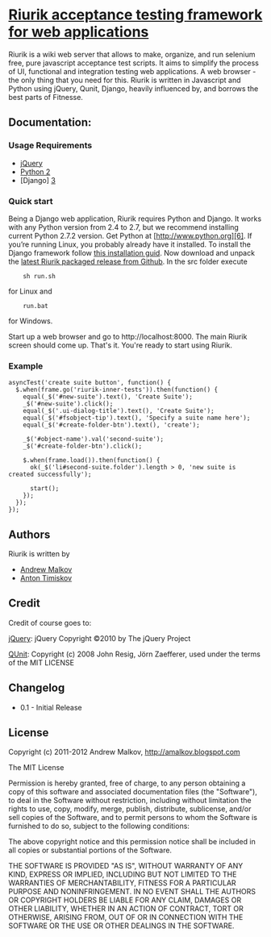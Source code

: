<a name="README">[Riurik acceptance testing framework for web applications](https://github.com/andrew-malkov/Riurik)</a>
=======
Riurik is a wiki web server that allows to make, organize, and run selenium free, pure javascript acceptance test scripts. It aims to simplify the process of UI, functional and integration testing web applications. A web browser - the only thing that you need for this. Riurik is written in Javascript and Python using jQuery, Qunit, Django, heavily influenced by, and borrows the best parts of Fitnesse.

Documentation:
--------------

### Usage Requirements

* [jQuery][1]
* [Python 2][2]
* [Django] [3]

### Quick start

Being a Django web application, Riurik requires Python and Django. It works with any Python version from 2.4 to 2.7, but we recommend installing current Python 2.7.2 version. Get Python at [http://www.python.org][6]. If you’re running Linux, you probably already have it installed. To install the Django framework follow [this installation guid][5]. Now download and unpack the [latest Riurik packaged release from Github][4]. In the src folder execute

        sh run.sh

for Linux and

        run.bat

for Windows.

Start up a web browser and go to http://localhost:8000. The main Riurik screen should come up. That's it. You're ready to start using Riurik.

### Example

    asyncTest('create suite button', function() {
      $.when(frame.go('riurik-inner-tests')).then(function() {
        equal(_$('#new-suite').text(), 'Create Suite');
        _$('#new-suite').click();
        equal(_$('.ui-dialog-title').text(), 'Create Suite');
        equal(_$('#fsobject-tip').text(), 'Specify a suite name here');
        equal(_$('#create-folder-btn').text(), 'create');
        
        _$('#object-name').val('second-suite');
        _$('#create-folder-btn').click();
        
        $.when(frame.load()).then(function() {
          ok(_$('li#second-suite.folder').length > 0, 'new suite is created successfully');
          
          start();
        });
      });
    });

Authors
------
Riurik is written by

* [Andrew Malkov][amalkov]
* [Anton Timiskov][atimiskov]

Credit
------

Credit of course goes to:

[jQuery][0]: jQuery Copyright ©2010 by The jQuery Project

[QUnit][1]: Copyright (c) 2008 John Resig, Jörn Zaefferer, used under the terms of the MIT LICENSE

Changelog
---------

* 0.1 - Initial Release

License
-------

Copyright (c) 2011-2012 Andrew Malkov, http://amalkov.blogspot.com

The MIT License

Permission is hereby granted, free of charge, to any person obtaining
a copy of this software and associated documentation files (the
"Software"), to deal in the Software without restriction, including
without limitation the rights to use, copy, modify, merge, publish,
distribute, sublicense, and/or sell copies of the Software, and to
permit persons to whom the Software is furnished to do so, subject to
the following conditions:

The above copyright notice and this permission notice shall be
included in all copies or substantial portions of the Software.

THE SOFTWARE IS PROVIDED "AS IS", WITHOUT WARRANTY OF ANY KIND,
EXPRESS OR IMPLIED, INCLUDING BUT NOT LIMITED TO THE WARRANTIES OF
MERCHANTABILITY, FITNESS FOR A PARTICULAR PURPOSE AND
NONINFRINGEMENT. IN NO EVENT SHALL THE AUTHORS OR COPYRIGHT HOLDERS BE
LIABLE FOR ANY CLAIM, DAMAGES OR OTHER LIABILITY, WHETHER IN AN ACTION
OF CONTRACT, TORT OR OTHERWISE, ARISING FROM, OUT OF OR IN CONNECTION
WITH THE SOFTWARE OR THE USE OR OTHER DEALINGS IN THE SOFTWARE.


[0]: http://jquery.com "jQuery"
[1]: http://docs.jquery.com/QUnit "QUnit"
[2]: http://python.org/ "Python 2"
[3]: https://www.djangoproject.com "Django"
[4]: https://github.com/andrew-malkov/Riurik/downloads "Riurik Download"
[5]: https://docs.djangoproject.com/en/1.3/topics/install
[6]: http://www.python.org
[amalkov]: https://github.com/andrew-malkov
[atimiskov]: https://github.com/AntonTimiskov